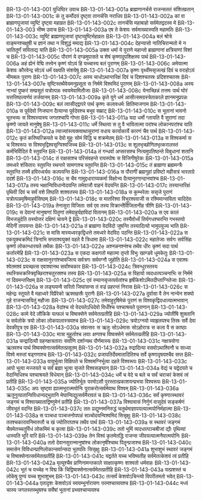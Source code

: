 BR-13-01-143-001	युधिष्ठिर उवाच
BR-13-01-143-001a	ब्राह्मणानर्चसे राजन्सततं संशितव्रतान्
BR-13-01-143-001c	कं तु कर्मोदयं दृष्ट्वा तानर्चसि नराधिप
BR-13-01-143-002a	कां वा ब्राह्मणपूजायां व्युष्टिं दृष्ट्वा महाव्रत
BR-13-01-143-002c	तानर्चसि महाबाहो सर्वमेतद्वदस्व मे
BR-13-01-143-003	भीष्म उवाच
BR-13-01-143-003a	एष ते केशवः सर्वमाख्यास्यति महामतिः
BR-13-01-143-003c	व्युष्टिं ब्राह्मणपूजायां दृष्टव्युष्टिर्महाव्रतः
BR-13-01-143-004a	बलं श्रोत्रे वाङ्मनश्चक्षुषी च ज्ञानं तथा न विशुद्धं ममाद्य
BR-13-01-143-004c	देहन्यासो नातिचिरान्मतो मे न चातितूर्णं सविताद्य याति
BR-13-01-143-005a	उक्ता धर्मा ये पुराणे महान्तो ब्राह्मणानां क्षत्रियाणां विशां च
BR-13-01-143-005c	पौराणं ये दण्डमुपासते च शेषं कृष्णादुपशिक्षस्व पार्थ
BR-13-01-143-006a	अहं ह्येनं वेद्मि तत्त्वेन कृष्णं योऽयं हि यच्चास्य बलं पुराणम्
BR-13-01-143-006c	अमेयात्मा केशवः कौरवेन्द्र सोऽयं धर्मं वक्ष्यति संशयेषु
BR-13-01-143-007a	कृष्णः पृथ्वीमसृजत्खं दिवं च वराहोऽयं भीमबलः पुराणः
BR-13-01-143-007c	अस्य चाधोऽथान्तरिक्षं दिवं च दिशश्चतस्रः प्रदिशश्चतस्रः
BR-13-01-143-007e	सृष्टिस्तथैवेयमनुप्रसूता स निर्ममे विश्वमिदं पुराणम्
BR-13-01-143-008a	अस्य नाभ्यां पुष्करं सम्प्रसूतं यत्रोत्पन्नः स्वयमेवामितौजाः
BR-13-01-143-008c	येनाच्छिन्नं तत्तमः पार्थ घोरं यत्तत्तिष्ठत्यर्णवं तर्जयानम्
BR-13-01-143-009a	कृते युगे धर्म आसीत्समग्रस्त्रेताकाले ज्ञानमनुप्रपन्नः
BR-13-01-143-009c	बलं त्वासीद्द्वापरे पार्थ कृष्णः कलावधर्मः क्षितिमाजगाम
BR-13-01-143-010a	स पूर्वदेवो निजघान दैत्यान्स पूर्वदेवश्च बभूव सम्राट्
BR-13-01-143-010c	स भूतानां भावनो भूतभव्यः स विश्वस्यास्य जगतश्चापि गोप्ता
BR-13-01-143-011a	यदा धर्मो ग्लायति वै सुराणां तदा कृष्णो जायते मानुषेषु
BR-13-01-143-011c	धर्मे स्थित्वा स तु वै भावितात्मा परांश्च लोकानपरांश्च याति
BR-13-01-143-012a	त्याज्यांस्त्यक्त्वाथासुराणां वधाय कार्याकार्ये कारणं चैव पार्थ
BR-13-01-143-012c	कृतं करिष्यत्क्रियते च देवो मुहुः सोमं विद्धि च शक्रमेतम्
BR-13-01-143-013a	स विश्वकर्मा स च विश्वरूपः स विश्वभृद्विश्वसृग्विश्वजिच्च
BR-13-01-143-013c	स शूलभृच्छोणितभृत्करालस्तं कर्मभिर्विदितं वै स्तुवन्ति
BR-13-01-143-014a	तं गन्धर्वा अप्सरसश्च नित्यमुपतिष्ठन्ते विबुधानां शतानि
BR-13-01-143-014c	तं राक्षसाश्च परिसंवहन्ते रायस्पोषः स विजिगीषुरेकः
BR-13-01-143-015a	तमध्वरे शंसितारः स्तुवन्ति रथन्तरे सामगाश्च स्तुवन्ति
BR-13-01-143-015c	तं ब्राह्मणा ब्रह्ममन्त्रैः स्तुवन्ति तस्मै हविरध्वर्यवः कल्पयन्ति
BR-13-01-143-016a	स पौराणीं ब्रह्मगुहां प्रविष्टो महीसत्रं भारताग्रे ददर्श
BR-13-01-143-016c	स चैव गामुद्दधाराग्र्यकर्मा विक्षोभ्य दैत्यानुरगान्दानवांश्च
BR-13-01-143-017a	तस्य भक्षान्विविधान्वेदयन्ति तमेवाजौ वाहनं वेदयन्ति
BR-13-01-143-017c	तस्यान्तरिक्षं पृथिवी दिवं च सर्वं वशे तिष्ठति शाश्वतस्य
BR-13-01-143-018a	स कुम्भरेताः ससृजे पुराणं यत्रोत्पन्नमृषिमाहुर्वसिष्ठम्
BR-13-01-143-018c	स मातरिश्वा विभुरश्ववाजी स रश्मिमान्सविता चादिदेवः
BR-13-01-143-019a	तेनासुरा विजिताः सर्व एव तस्य विक्रान्तैर्विजितानीह त्रीणि
BR-13-01-143-019c	स देवानां मानुषाणां पितॄणां तमेवाहुर्यज्ञविदां वितानम्
BR-13-01-143-020a	स एव कालं विभजन्नुदेति तस्योत्तरं दक्षिणं चायने द्वे
BR-13-01-143-020c	तस्यैवोर्ध्वं तिर्यगधश्चरन्ति गभस्तयो मेदिनीं तापयन्तः
BR-13-01-143-021a	तं ब्राह्मणा वेदविदो जुषन्ति तस्यादित्यो भामुपयुज्य भाति
BR-13-01-143-021c	स मासि मास्यध्वरकृद्विधत्ते तमध्वरे वेदविदः पठन्ति
BR-13-01-143-022a	स एकयुक्चक्रमिदं त्रिनाभि सप्ताश्वयुक्तं वहते वै त्रिधामा
BR-13-01-143-022c	महातेजाः सर्वगः सर्वसिंहः कृष्णो लोकान्धारयते तथैकः
BR-13-01-143-022e	अश्नन्ननश्नंश्च तथैव धीरः कृष्णं सदा पार्थ कर्तारमेहि
BR-13-01-143-023a	स एकदा कक्षगतो महात्मा तृप्तो विभुः खाण्डवे धूमकेतुः
BR-13-01-143-023c	स राक्षसानुरगांश्चावजित्य सर्वत्रगः सर्वमग्नौ जुहोति
BR-13-01-143-024a	स एवाश्वः श्वेतमश्वं प्रयच्छत्स एवाश्वानथ सर्वांश्चकार
BR-13-01-143-024c	त्रिवन्धुरस्तस्य रथस्त्रिचक्रस्त्रिवृच्छिराश्चतुरस्रश्च तस्य
BR-13-01-143-025a	स विहायो व्यदधात्पञ्चनाभिः स निर्ममे गां दिवमन्तरिक्षम्
BR-13-01-143-025c	एवं रम्यानसृजत्पर्वतांश्च हृषीकेशोऽमितदीप्ताग्नितेजाः
BR-13-01-143-026a	स लङ्घयन्वै सरितो जिघांसन्स तं वज्रं प्रहरन्तं निरास
BR-13-01-143-026c	स महेन्द्रः स्तूयते वै महाध्वरे विप्रैरेको ऋक्सहस्रैः पुराणैः
BR-13-01-143-027a	दुर्वासा वै तेन नान्येन शक्यो गृहे राजन्वासयितुं महौजाः
BR-13-01-143-027c	तमेवाहुरृषिमेकं पुराणं स विश्वकृद्विदधात्यात्मभावान्
BR-13-01-143-028a	वेदांश्च यो वेदयतेऽधिदेवो विधींश्च यश्चाश्रयते पुराणान्
BR-13-01-143-028c	कामे वेदे लौकिके यत्फलं च विष्वक्सेने सर्वमेतत्प्रतीहि
BR-13-01-143-029a	ज्योतींषि शुक्लानि च सर्वलोके त्रयो लोका लोकपालास्त्रयश्च
BR-13-01-143-029c	त्रयोऽग्नयो व्याहृतयश्च तिस्रः सर्वे देवा देवकीपुत्र एव
BR-13-01-143-030a	संवत्सरः स ऋतुः सोऽर्धमासः सोऽहोरात्रः स कला वै स काष्ठाः
BR-13-01-143-030c	मात्रा मुहूर्ताश्च लवाः क्षणाश्च विष्वक्सेने सर्वमेतत्प्रतीहि
BR-13-01-143-031a	चन्द्रादित्यौ ग्रहनक्षत्रताराः सर्वाणि दर्शान्यथ पौर्णमास्यः
BR-13-01-143-031c	नक्षत्रयोगा ऋतवश्च पार्थ विष्वक्सेनात्सर्वमेतत्प्रसूतम्
BR-13-01-143-032a	रुद्रादित्या वसवोऽथाश्विनौ च साध्या विश्वे मरुतां षड्गणाश्च
BR-13-01-143-032c	प्रजापतिर्देवमातादितिश्च सर्वे कृष्णादृषयश्चैव सप्त
BR-13-01-143-033a	वायुर्भूत्वा विक्षिपते च विश्वमग्निर्भूत्वा दहते विश्वरूपः
BR-13-01-143-033c	आपो भूत्वा मज्जयते च सर्वं ब्रह्मा भूत्वा सृजते विश्वसङ्घान्
BR-13-01-143-034a	वेद्यं च यद्वेदयते च वेदान्विधिश्च यश्चाश्रयते विधेयान्
BR-13-01-143-034c	धर्मे च वेदे च बले च सर्वं चराचरं केशवं त्वं प्रतीहि
BR-13-01-143-035a	ज्योतिर्भूतः परमोऽसौ पुरस्तात्प्रकाशयन्प्रभया विश्वरूपः
BR-13-01-143-035c	अपः सृष्ट्वा ह्यात्मभूरात्मयोनिः पुराकरोत्सर्वमेवाथ विश्वम्
BR-13-01-143-036a	ऋतूनुत्पातान्विविधान्यद्भुतानि मेघान्विद्युत्सर्वमैरावतं च
BR-13-01-143-036c	सर्वं कृष्णात्स्थावरं जङ्गमं च विश्वाख्याताद्विष्णुमेनं प्रतीहि
BR-13-01-143-037a	विश्वावासं निर्गुणं वासुदेवं सङ्कर्षणं जीवभूतं वदन्ति
BR-13-01-143-037c	ततः प्रद्युम्नमनिरुद्धं चतुर्थमाज्ञापयत्यात्मयोनिर्महात्मा
BR-13-01-143-038a	स पञ्चधा पञ्चजनोपपन्नं सञ्चोदयन्विश्वमिदं सिसृक्षुः
BR-13-01-143-038c	ततश्चकारावनिमारुतौ च खं ज्योतिरापश्च तथैव पार्थ
BR-13-01-143-039a	स स्थावरं जङ्गमं चैवमेतच्चतुर्विधं लोकमिमं च कृत्वा
BR-13-01-143-039c	ततो भूमिं व्यदधात्पञ्चबीजां द्यौः पृथिव्यां धास्यति भूरि वारि
BR-13-01-143-039e	तेन विश्वं कृतमेतद्धि राजन्स जीवयत्यात्मनैवात्मयोनिः
BR-13-01-143-040a	ततो देवानसुरान्मानुषांश्च लोकानृषींश्चाथ पितॄन्प्रजाश्च
BR-13-01-143-040c	समासेन विविधान्प्राणिलोकान्सर्वान्सदा भूतपतिः सिसृक्षुः
BR-13-01-143-041a	शुभाशुभं स्थावरं जङ्गमं च विष्वक्सेनात्सर्वमेतत्प्रतीहि
BR-13-01-143-041c	यद्वर्तते यच्च भविष्यतीह सर्वमेतत्केशवं त्वं प्रतीहि
BR-13-01-143-042a	मृत्युश्चैव प्राणिनामन्तकाले साक्षात्कृष्णः शाश्वतो धर्मवाहः
BR-13-01-143-042c	भूतं च यच्चेह न विद्म किं चिद्विष्वक्सेनात्सर्वमेतत्प्रतीहि
BR-13-01-143-043a	यत्प्रशस्तं च लोकेषु पुण्यं यच्च शुभाशुभम्
BR-13-01-143-043c	तत्सर्वं केशवोऽचिन्त्यो विपरीतमतो भवेत्
BR-13-01-143-044a	एतादृशः केशवोऽयं स्वयम्भूर्नारायणः परमश्चाव्ययश्च
BR-13-01-143-044c	मध्यं चास्य जगतस्तस्थुषश्च सर्वेषां भूतानां प्रभवश्चाप्ययश्च
